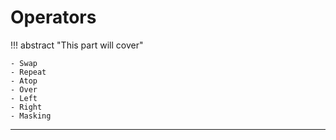 # Operators

!!! abstract "This part will cover"
    
    - Swap
    - Repeat
    - Atop
    - Over
    - Left
    - Right
    - Masking

---
